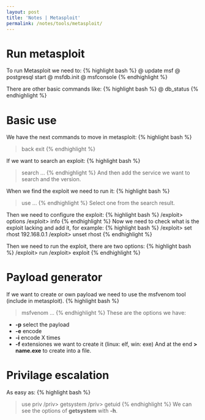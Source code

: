 ```yaml
---
layout: post
title: 'Notes | Metasploit'
permalink: /notes/tools/metasploit/
---
```


# Run metasploit

To run Metasploit we need to:
{% highlight bash %}
@ update msf
@ postgresql start
@ msfdb.init
@ msfconsole
{% endhighlight %}

There are other basic commands like:
{% highlight bash %}
@ db_status
{% endhighlight %}

# Basic use

We have the next commands to move in metasploit:
{% highlight bash %}
> back
> exit
{% endhighlight %}

If we want to search an exploit:
{% highlight bash %}
> search ...
{% endhighlight %}
And then add the service we want to search and the version.

When we find the exploit we need to run it:
{% highlight bash %}
> use ...
{% endhighlight %}
Select one from the search result.

Then we need to configure the exploit:
{% highlight bash %}
/exploit> options
/exploit> info
{% endhighlight %}
Now we need to check what is the exploit lacking and add it, for example:
{% highlight bash %}
/exploit> set rhost 192.168.0.1
/exploit> unset rhost
{% endhighlight %}

Then we need to run the exploit, there are two options:
{% highlight bash %}
/exploit> run
/exploit> exploit
{% endhighlight %}

# Payload generator

If we want to create or own payload we need to use the msfvenom tool (include in metasploit). 
{% highlight bash %}
> msfvenom ...
{% endhighlight %}
These are the options we have:
- **-p** select the payload
- **-e** encode
- **-i** encode X times
- **-f** extensiones we want to create it (linux: elf, win: exe)
And at the end **> name.exe** to create into a file.

# Privilage escalation

As easy as:
{% highlight bash %}
> use priv
/priv> getsystem
/priv> getuid
{% endhighlight %}
We can see the options of **getsystem** with **-h**.
